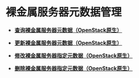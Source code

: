 # 裸金属服务器元数据管理<a name="bms_api_0717"></a>

-   **[查询裸金属服务器元数据（OpenStack原生）](查询裸金属服务器元数据（OpenStack原生）.md)**  

-   **[更新裸金属服务器元数据（OpenStack原生）](更新裸金属服务器元数据（OpenStack原生）.md)**  

-   **[修改裸金属服务器指定元数据（OpenStack原生）](修改裸金属服务器指定元数据（OpenStack原生）.md)**  

-   **[删除裸金属服务器指定元数据（OpenStack原生）](删除裸金属服务器指定元数据（OpenStack原生）.md)**  


